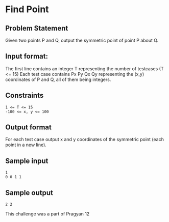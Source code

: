 # Find Point

## Problem Statement

Given two points P and Q, output the symmetric point of point P about Q.

## Input format:
The first line contains an integer T representing the number of testcases (T <= 15)
Each test case contains Px Py Qx Qy representing the (x,y) coordinates of P and Q, all of them being integers.

## Constraints
```
1 <= T <= 15
-100 <= x, y <= 100
```
## Output format
For each test case output x and y coordinates of the symmetric point (each point in a new line).

## Sample input
```
1  
0 0 1 1
```
## Sample output
```
2 2
```
This challenge was a part of Pragyan 12
